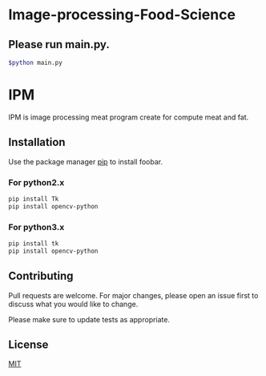 # Image-processing-Food-Science

## Please run main.py.
```bash
$python main.py
```


# IPM

IPM is image processing meat program create for compute meat and fat.

## Installation

Use the package manager [pip](https://pip.pypa.io/en/stable/) to install foobar.

### For python2.x
```bash
pip install Tk
pip install opencv-python
```
### For python3.x
```bash
pip install tk
pip install opencv-python
```

## Contributing
Pull requests are welcome. For major changes, please open an issue first to discuss what you would like to change.

Please make sure to update tests as appropriate.

## License
[MIT](https://choosealicense.com/licenses/mit/)
